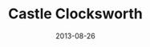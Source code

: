 ---
title: "Castle Clocksworth"
date: 2013-08-26
header:
  teaser: /assets/images/portfolio/castle-clocksworth.jpg
---